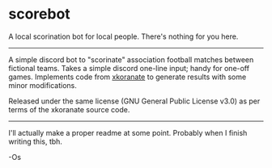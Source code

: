 # scorebot
A local scorination bot for local people. There's nothing for you here.

----

A simple discord bot to "scorinate" association football matches between fictional teams. Takes a simple discord one-line input; handy for one-off games. Implements code from [xkoranate](http://www.thirdgeek.com/ns/xkoranate/) to generate results with some minor modifications.

Released under the same license (GNU General Public License v3.0) as per terms of the xkoranate source code.

----

I'll actually make a proper readme at some point. Probably when I finish writing this, tbh.

-Os
